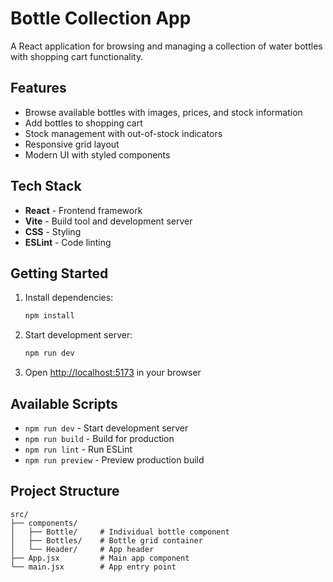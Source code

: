 # Bottle Collection App

A React application for browsing and managing a collection of water bottles with shopping cart functionality.

## Features

- Browse available bottles with images, prices, and stock information
- Add bottles to shopping cart
- Stock management with out-of-stock indicators
- Responsive grid layout
- Modern UI with styled components

## Tech Stack

- **React** - Frontend framework
- **Vite** - Build tool and development server
- **CSS** - Styling
- **ESLint** - Code linting

## Getting Started

1. Install dependencies:
   ```bash
   npm install
   ```

2. Start development server:
   ```bash
   npm run dev
   ```

3. Open [http://localhost:5173](http://localhost:5173) in your browser

## Available Scripts

- `npm run dev` - Start development server
- `npm run build` - Build for production
- `npm run lint` - Run ESLint
- `npm run preview` - Preview production build

## Project Structure

```
src/
├── components/
│   ├── Bottle/     # Individual bottle component
│   ├── Bottles/    # Bottle grid container
│   └── Header/     # App header
├── App.jsx         # Main app component
└── main.jsx        # App entry point
```